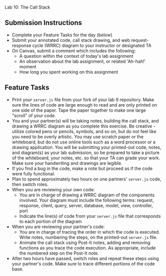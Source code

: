 Lab 10: The Call Stack

## Submission Instructions

- Complete your Feature Tasks for the day (below)
- Submit your annotated code, call stack drawing, and web request-response cycle (WRRC) diagram to your instructor or designated TA
- On Canvas, submit a comment which includes the following:
  - A question within the context of today's lab assignment
  - An observation about the lab assignment, or related 'Ah-hah!' moment
  - How long you spent working on this assignment

## Feature Tasks

- Print your `server.js` file from your fork of your lab 9 repository. Make sure the lines of code are large enough to read and are only printed on one side of the paper. Tape the paper together to make one large "scroll" of your code.
- You and your partner(s) will be taking notes, building the call stack, and drawing a WRRC diagram as you complete this exercise. Be creative - utilize colored pens or pencils, symbols, and so on, but do not feel like you need to be overly artistic. You may use scratch paper or the whiteboard, but do not use online tools such as a word processor or a drawing application. You will be submitting your printed-out code, notes, and diagram(s) as your lab submission, so be prepared to take a picture of the whiteboard, your notes, etc. so that your TA can grade your work. Make sure your handwriting and drawings are legible.
- If you find a bug in the code, make a note but proceed as if the code were fully functional.
- Plan to spend approximately two hours on one partners' `server.js` code, then switch roles.
- When you are reviewing your own code:
  - You are in charge of drawing a WRRC diagram of the components involved. Your diagram must include the following terms: request, response, client, query, server, database, model, view, controller, port
  - Indicate the line(s) of code from your `server.js` file that corresponds to each portion of the diagram
- When you are reviewing your partner's code:
  - You are in charge of tracing the order in which the code is executed. Write notes, numbering the steps, on the printed-out `server.js` file.
  - Animate the call stack using Post-It notes, adding and removing functions as you trace the code execution. As appropriate, include the numbered step on the Post-It note.
- After two hours have passed, switch roles and repeat these steps using your partner's code. Make sure to trace different portions of the code base.
